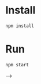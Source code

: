 # Install

`npm install`



# Run

`npm start`
<!-- Will change alot of this once things are launced and straightened out. Coming back.
 -->

<!-- Borrowed the Readme from a group project for here. Will change it up as a final step. Work continues. -->

<!-- # Re:Mind 

Welcome to Re:Mind, the app that helps you stay on track with your fitness routine. With Re:Mind, you can easily upload videos of your favorite exercises and set reminders to complete them. This way, you'll never forget to stay active and reach your fitness goals. Plus, our user-friendly interface makes it easy to stay organized and motivated. So why wait?

**Link to projcet** http://will-add-link-when-hosted.com/


<!-- ![alt tag](https://github.com/leroialfonse/Remind/blob/BrandonCurrent/Untitled%20video.gif) -->
<!-- <p align="center" ><img src="https://github.com/leroialfonse/Remind/blob/BrandonCurrent/Untitled%20video.gif" width="600"  /> </p>

## How It's Made:

**Tech used:** HTML, Tailwind CSS, JavaScript, EJS, MongoDB, Mongoose

This project was a cumulative effort over the course of several months. The team constantly met and refined approaches, and made tweaks and adjustments when necessary. In it's currrent state, the app is complete, but there is always room for improvement. As new ideas or understandings of new technologies surface, the team may meet to make suggestions for further adjustments and optimizations. 


## Lessons Learned:

What did we learn with this project? Developed a deeper understanding of MVC architecture. Grew an appreciation for Tailwind CSS, and became more comfortable with using auth in our apps.



# Installation:

1. Download or clone the repo onto your local machine.
2. In your terminal, enter `npm install` to download and install the dependencies.
3. Use MongoDB to create a database:
    1. Create an account.
    2. Create a new project.
    3. Build a database (select the free option).
    4. Create a cluster. Choose any provider and region.
    5. Enter a username and password to authenticate your connection. Save this password for later.
    6. Add your current IP to the "IP Access List" to complete the database creation process.
4. On the "Database Deployments" page in MongoDB, click Connect > Connect your application. Save the application code for later.
5. From your local project directory, enter the config folder and create a `.env` file.
6. Inside the file, paste the following: `DB_STRING = <MongoDB application code>`. Enter the application code where indicated.
7. Inside the application code is `<password>`. Replace it with the password from earlier.
8. In the terminal, enter `npm start` to run the local server. Access it via `http://localhost:8000/`.


 --> -->
